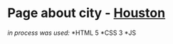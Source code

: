 # Page about city - [Houston](https://elster-qa.github.io/Houston/)
*in process was used:*
*HTML 5
*CSS 3
*JS
